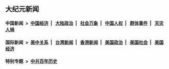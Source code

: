 ## 大纪元新闻

#### 中国新闻 &nbsp;>&nbsp; [中国经济](indexes/ncid283/README.md?08060045) &nbsp;| &nbsp; [大陆政治](indexes/ncid277/README.md?08060045) &nbsp;| &nbsp; [社会万象](indexes/ncid282/README.md?08060045) &nbsp;| &nbsp; [中国人权](indexes/ncid278/README.md?08060045) &nbsp;| &nbsp; [群体事件](indexes/ncid279/README.md?08060045) &nbsp;| &nbsp; [天灾人祸](indexes/ncid280/README.md?08060045)

#### 国际新闻 &nbsp;>&nbsp; [美中关系](indexes/nf1412576/README.md?08060045) &nbsp;| &nbsp; [台湾新闻](indexes/ncid1349361/README.md?08060045) &nbsp;| &nbsp; [香港新闻](indexes/ncid1349362/README.md?08060045) &nbsp;| &nbsp; [美国政治](indexes/ncid1078159/README.md?08060045) &nbsp;| &nbsp; [美国社会](indexes/ncid1078160/README.md?08060045) &nbsp;| &nbsp; [美国经济](indexes/ncid1078158/README.md?08060045)

#### 特别专题 &nbsp;>&nbsp; [中共百年历史](https://github.com/easy2view/epoch-special/blob/master/README.md?08060045)  
